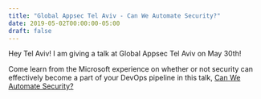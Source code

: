 ```yaml
---
title: "Global Appsec Tel Aviv - Can We Automate Security?"
date: 2019-05-02T00:00:00-05:00
draft: false
---
```


Hey Tel Aviv! I am giving a talk at Global Appsec Tel Aviv on May 30th!

Come learn from the Microsoft experience on whether or not security can effectively become a part of your DevOps pipeline in this talk, <a href="https://globalappsectelaviv2019.sched.com/event/NsS9/can-we-automate-security" target=_blank>Can We Automate Security?</a> 
